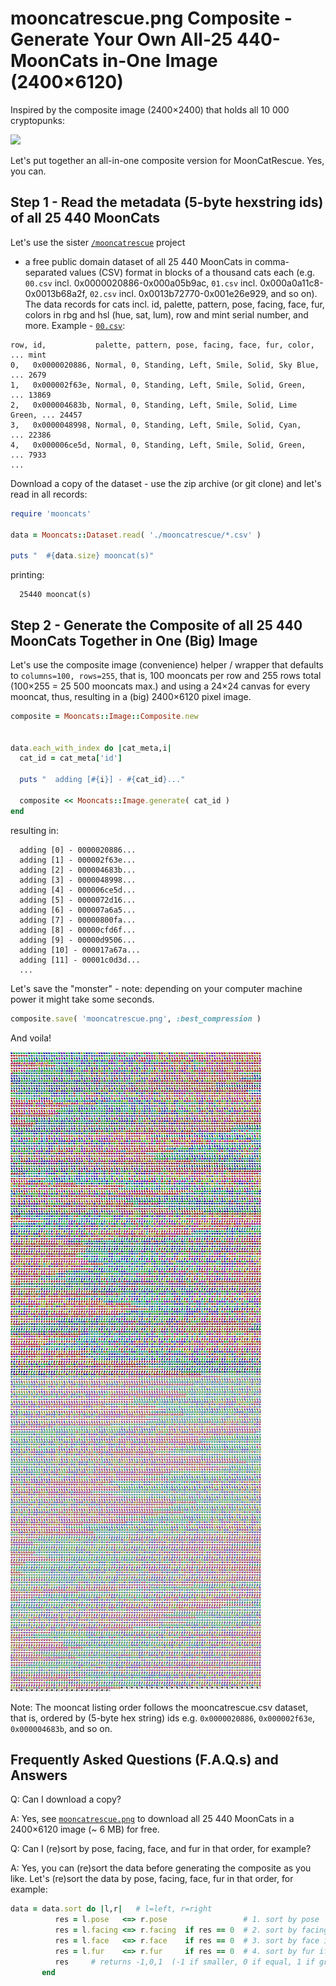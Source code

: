 # mooncatrescue.png Composite - Generate Your Own All-25 440-MoonCats in-One Image (2400×6120)


Inspired by the composite image (2400×2400) that holds all 10 000 cryptopunks:

![](https://github.com/cryptopunksnotdead/awesome-cryptopunks-bubble/raw/master/i/punks-zoom.png)



Let's put together an all-in-one composite version for MoonCatRescue.
Yes, you can.



## Step 1 - Read the metadata (5-byte hexstring ids) of all 25 440 MoonCats


Let's use the sister [`/mooncatrescue`](https://github.com/cryptocopycats/mooncatrescue) project
- a free public domain
dataset of all 25 440 MoonCats
in comma-separated values (CSV) format
in blocks of a thousand cats each
(e.g.
`00.csv` incl. 0x0000020886-0x000a05b9ac,
`01.csv` incl. 0x000a0a11c8-0x0013b68a2f,
`02.csv` incl. 0x0013b72770-0x001e26e929,
and so on).
The data records for cats
incl. id, palette, pattern, pose, facing, face, fur, colors in rbg and hsl (hue, sat, lum), row and mint serial number,
and more.
Example - [`00.csv`](https://github.com/cryptocopycats/mooncatrescue/blob/master/00.csv):


```
row, id,           palette, pattern, pose, facing, face, fur, color,    ... mint
0,   0x0000020886, Normal, 0, Standing, Left, Smile, Solid, Sky Blue,   ... 2679
1,   0x000002f63e, Normal, 0, Standing, Left, Smile, Solid, Green,      ... 13869
2,   0x000004683b, Normal, 0, Standing, Left, Smile, Solid, Lime Green, ... 24457
3,   0x0000048998, Normal, 0, Standing, Left, Smile, Solid, Cyan,       ... 22386
4,   0x000006ce5d, Normal, 0, Standing, Left, Smile, Solid, Green,      ... 7933
...
```


Download a copy of the dataset - use the zip archive (or git clone)
and let's read in all records:


``` ruby
require 'mooncats'

data = Mooncats::Dataset.read( './mooncatrescue/*.csv' )

puts "  #{data.size} mooncat(s)"
```

printing:

```
  25440 mooncat(s)
```



## Step 2 - Generate the Composite of all 25 440 MoonCats Together in One (Big) Image

Let's use the composite image (convenience) helper / wrapper
that defaults to `columns=100, rows=255`, that is,
100 mooncats per row and 255 rows total (100×255 = 25 500 mooncats max.)
and using a 24×24 canvas for every mooncat, thus,
resulting in a (big) 2400×6120 pixel image.


``` ruby
composite = Mooncats::Image::Composite.new


data.each_with_index do |cat_meta,i|
  cat_id = cat_meta['id']

  puts "  adding [#{i}] - #{cat_id}..."

  composite << Mooncats::Image.generate( cat_id )
end
```

resulting in:

```
  adding [0] - 0000020886...
  adding [1] - 000002f63e...
  adding [2] - 000004683b...
  adding [3] - 0000048998...
  adding [4] - 000006ce5d...
  adding [5] - 0000072d16...
  adding [6] - 000007a6a5...
  adding [7] - 00000800fa...
  adding [8] - 00000cfd6f...
  adding [9] - 00000d9506...
  adding [10] - 000017a67a...
  adding [11] - 00001c0d3d...
  ...
```


Let's save the "monster" - note: depending on your computer machine power it might take some seconds.

``` ruby
composite.save( 'mooncatrescue.png', :best_compression )
```


And voila!

![](https://github.com/cryptocopycats/awesome-mooncatrescue-bubble/raw/master/i/mooncatrescue-zoom.png)



Note: The mooncat listing order follows the mooncatrescue.csv dataset, that is, ordered by (5-byte hex string) ids e.g. `0x0000020886`, `0x000002f63e`, `0x000004683b`, and so on.






## Frequently Asked Questions (F.A.Q.s) and Answers

Q: Can I download a copy?

A: Yes, see [`mooncatrescue.png`](https://github.com/cryptocopycats/awesome-mooncatrescue-bubble/blob/master/i/mooncatrescue.png) to download all 25 440 MoonCats in a 2400×6120 image (~ 6 MB) for free.


Q: Can I (re)sort by pose, facing, face, and fur in that order, for example?

A: Yes, you can (re)sort the data before generating the composite
as you like.
Let's (re)sort the data
by pose, facing, face, fur in that order, for example:

``` ruby
data = data.sort do |l,r|   # l=left, r=right
          res = l.pose   <=> r.pose                 # 1. sort by pose
          res = l.facing <=> r.facing  if res == 0  # 2. sort by facing if pose is equal (0)
          res = l.face   <=> r.face    if res == 0  # 3. sort by face if facing is equal (0) too
          res = l.fur    <=> r.fur     if res == 0  # 4. sort by fur if face is equal (0) too
          res     # returns -1,0,1  (-1 if smaller, 0 if equal, 1 if greater)
       end
```
